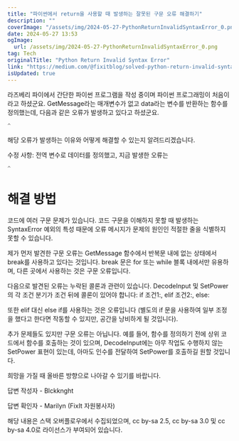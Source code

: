 ```yaml
---
title: "파이썬에서 return을 사용할 때 발생하는 잘못된 구문 오류 해결하기"
description: ""
coverImage: "/assets/img/2024-05-27-PythonReturnInvalidSyntaxError_0.png"
date: 2024-05-27 13:53
ogImage:
  url: /assets/img/2024-05-27-PythonReturnInvalidSyntaxError_0.png
tag: Tech
originalTitle: "Python Return Invalid Syntax Error"
link: "https://medium.com/@fixitblog/solved-python-return-invalid-syntax-error-b44078761163"
isUpdated: true
---
```


라즈베리 파이에서 간단한 파이썬 프로그램을 작성 중이며 파이썬 프로그래밍이 처음이라고 하셨군요. GetMessage라는 매개변수가 없고 data라는 변수를 반환하는 함수를 정의했는데, 다음과 같은 오류가 발생하고 있다고 하셨군요.

```js
^
```

해당 오류가 발생하는 이유와 어떻게 해결할 수 있는지 알려드리겠습니다.

<div class="content-ad"></div>

수정 사항: 전역 변수로 데이터를 정의했고, 지금 발생한 오류는

```js
^
```

# 해결 방법

코드에 여러 구문 문제가 있습니다. 코드 구문을 이해하지 못할 때 발생하는 SyntaxError 예외의 특성 때문에 오류 메시지가 문제의 원인인 적절한 줄을 식별하지 못할 수 있습니다.

<div class="content-ad"></div>

제가 먼저 발견한 구문 오류는 GetMessage 함수에서 반복문 내에 없는 상태에서 break를 사용하고 있다는 것입니다. break 문은 for 또는 while 블록 내에서만 유용하며, 다른 곳에서 사용하는 것은 구문 오류입니다.

다음으로 발견된 오류는 누락된 콜론과 관련이 있습니다. DecodeInput 및 SetPower의 각 조건 분기가 조건 뒤에 콜론이 있어야 합니다: if 조건1:, elif 조건2:, else:

또한 elif 대신 else if를 사용하는 것은 오류입니다 (별도의 if 문을 사용하여 일부 조정을 했다고 한다면 작동할 수 있지만, 공간을 낭비하게 될 것입니다).

추가 문제들도 있지만 구문 오류는 아닙니다. 예를 들어, 함수를 정의하기 전에 상위 코드에서 함수를 호출하는 것이 있으며, DecodeInput에는 아무 작업도 수행하지 않는 SetPower 표현이 있는데, 아마도 인수를 전달하여 SetPower를 호출하길 원할 것입니다.

<div class="content-ad"></div>

희망을 가질 때 올바른 방향으로 나아갈 수 있기를 바랍니다.

답변 작성자 - Blckknght

답변 확인자 - Marilyn (FixIt 자원봉사자)

해당 내용은 스택 오버플로우에서 수집되었으며, cc by-sa 2.5, cc by-sa 3.0 및 cc by-sa 4.0로 라이선스가 부여되어 있습니다.
